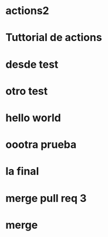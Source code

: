 # actions2
# Tuttorial de actions
# desde test
# otro test
# hello world
# oootra prueba
# la final
# merge pull req 3
# merge
